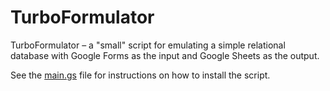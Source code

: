 # TurboFormulator
TurboFormulator – a "small" script for emulating a simple relational database with Google Forms as the input and Google Sheets as the output.

See the [main.gs](https://github.com/prochazkaml/TurboFormulator/blob/master/main.gs) file for instructions on how to install the script.
